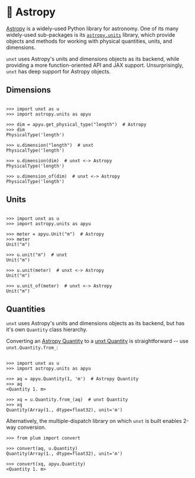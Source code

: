 # 🔭 Astropy

[Astropy][astropy-link] is a widely-used Python library for astronomy. One of
its many widely-used sub-packages is its [`astropy.units`][astropy-units]
library, which provide objects and methods for working with physical quantities,
units, and dimensions.

`unxt` uses Astropy's units and dimensions objects as its backend, while
providing a more function-oriented API and JAX support. Unsurprisingly, `unxt`
has deep support for Astropy objects.

## Dimensions

```{code-block} python

>>> import unxt as u
>>> import astropy.units as apyu

>>> dim = apyu.get_physical_type("length")  # Astropy
>>> dim
PhysicalType('length')

>>> u.dimension("length")  # unxt
PhysicalType('length')

>>> u.dimension(dim)  # unxt <-> Astropy
PhysicalType('length')

>>> u.dimension_of(dim)  # unxt <-> Astropy
PhysicalType('length')

```

## Units

```{code-block} python

>>> import unxt as u
>>> import astropy.units as apyu

>>> meter = apyu.Unit("m")  # Astropy
>>> meter
Unit("m")

>>> u.unit("m")  # unxt
Unit("m")

>>> u.unit(meter)  # unxt <-> Astropy
Unit("m")

>>> u.unit_of(meter)  # unxt <-> Astropy
Unit("m")

```

## Quantities

`unxt` uses Astropy's units and dimensions objects as its backend, but has it's
own `Quantity` class hierarchy.

Converting an [Astropy Quantity][astropy-Quantity] to a [unxt
Quantity][unxt-Quantity] is straightforward -- use `unxt.Quantity.from_`:

```{code-block} python

>>> import unxt as u
>>> import astropy.units as apyu

>>> aq = apyu.Quantity(1, 'm')  # Astropy Quantity
>>> aq
<Quantity 1. m>

>>> xq = u.Quantity.from_(aq)  # unxt Quantity
>>> xq
Quantity(Array(1., dtype=float32), unit='m')
```

Alternatively, the multiple-dispatch library on which `unxt` is built enables
2-way conversion.

```{code-block} python
>>> from plum import convert

>>> convert(aq, u.Quantity)
Quantity(Array(1., dtype=float32), unit='m')

>>> convert(xq, apyu.Quantity)
<Quantity 1. m>

```

<!-- Links -->

[astropy-link]: https://www.astropy.org/
[astropy-units]: https://docs.astropy.org/en/stable/units/index.html
[astropy-Quantity]:
  https://docs.astropy.org/en/stable/api/astropy.units.Quantity.html
[unxt-Quantity]:
  https://unxt.readthedocs.io/en/latest/api/quantities/#unxt.quantity.AbstractQuantity
